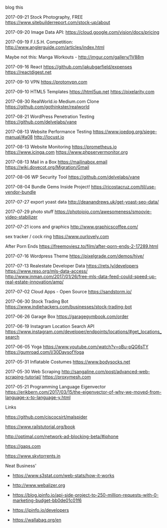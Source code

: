 blog this


2017-09-21
Stock Photography, FREE
https://www.sitebuilderreport.com/stock-up/about

2017-09-20
Image Data API:
https://cloud.google.com/vision/docs/pricing

2017-09-19
F.I.S.H. Competition:
http://www.anglerguide.com/articles/index.html

Maybe not this:
Manga Workouts - http://imgur.com/gallery/1V88m

2017-09-16
React 
https://github.com/jakubgarfield/expenses
https://reactdigest.net

2017-09-10
VPN
https://protonvpn.com

2017-09-10
HTML5 Templates
https://html5up.net
https://pixelarity.com

2017-08-30
RealWorld.io
Medium.com Clone
https://github.com/gothinkster/realworld

2017-08-21
WordPress Penetration Testing
https://github.com/delvelabs/vane

2017-08-13
Website Performance Testing
https://www.joedog.org/siege-manual/#a08
http://locust.io

2017-08-13
Website Monitoring
https://prometheus.io
https://www.icinga.com
https://www.phpservermonitor.org

2017-08-13
Mail in a Box
https://mailinabox.email
https://wiki.dovecot.org/Migration/Gmail

2017-08-06
WP Security Tool
https://github.com/delvelabs/vane

2017-08-04
Bundle Gems Inside Project!
https://ricostacruz.com/til/use-vendor-bundle

2017-07-27
export yoast data
http://deanandrews.uk/get-yoast-seo-data/

2017-07-29
photo stuff
https://photojojo.com/awesomeness/smoovie-video-stabilizer

2017-07-21
icons and graphics
http://www.graphicscoffee.com/

sex tracker / cock ring
https://www.ourlovely.com

After Porn Ends
https://freemoviesz.to/film/after-porn-ends-2-17289.html

2017-07-16
Wordpress Theme
https://pixelgrade.com/demos/hive/

2017-07-13
Realestate Developer Data
https://rets.ly/developers
https://www.reso.org/mls-data-access/
http://www.inman.com/2017/01/26/free-mls-data-feed-could-speed-up-real-estate-innovation/amp/

2017-07-02
Cloud Apps - Open Source
https://sandstorm.io/

2017-06-30
Stock Trading Bot
https://www.indiehackers.com/businesses/stock-trading-bot

2017-06-26
Garage Box
https://garagegymbook.com/order

2017-06-19
Instagram Location Search API
https://www.instagram.com/developer/endpoints/locations/#get_locations_search

2017-06-05
Yoga
https://www.youtube.com/watch?v=oBu-pQG6sTY
https://gumroad.com/l/30DaysofYoga

2017-05-31
Inflatable Costumes
https://www.bodysocks.net

2017-05-30
Web Scraping
http://sangaline.com/post/advanced-web-scraping-tutorial/
https://proxymesh.com

2017-05-21
Programming Language Eigenvector
https://erikbern.com/2017/03/15/the-eigenvector-of-why-we-moved-from-language-x-to-language-y.html

Links


https://github.com/ciscocsirt/malspider

https://www.railstutorial.org/book

http://optimal.com/network-ad-blocking-beta/#iphone

https://gaps.com

https://www.skytorrents.in


Neat Business'

* https://www.s3stat.com/web-stats/how-it-works
* http://www.webalizer.org

* https://blog.ipinfo.io/api-side-project-to-250-million-requests-with-0-marketing-budget-bb0de01c01f6
* https://ipinfo.io/developers

* https://wallabag.org/en